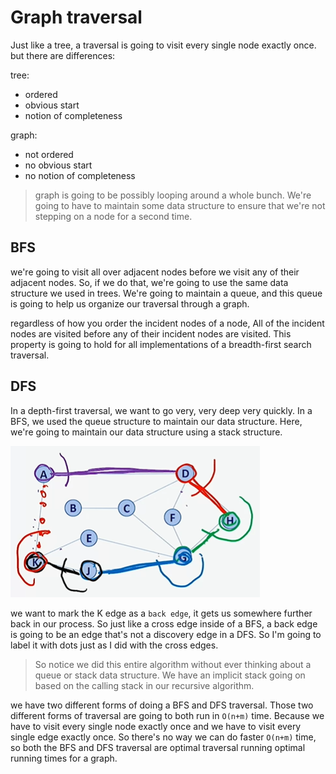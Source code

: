 # Graph traversal

Just like a tree, a traversal is going to visit every single node exactly once. but there are differences:

tree:

- ordered
- obvious start
- notion of completeness

graph:

- not ordered
- no obvious start
- no notion of completeness

> graph is going to be possibly looping around a whole bunch. We're going to have to maintain some data structure to ensure that we're not stepping on a node for a second time.

## BFS

we're going to visit all over adjacent nodes before we visit any of their adjacent nodes. So, if we do that, we're going to use the same data structure we used in trees. We're going to maintain a queue, and this queue is going to help us organize our traversal through a graph. 

regardless of how you order the incident nodes of a node, All of the incident nodes are visited before any of their incident nodes are visited. This property is going to hold for all implementations of a breadth-first search traversal.

## DFS

In a depth-first traversal, we want to go very, very deep very quickly. In a BFS, we used the queue structure to maintain our data structure. Here, we're going to maintain our data structure using a stack structure. 

![](/images/dfs.png)

we want to mark the K edge as a `back edge`, it gets us somewhere further back in our process. So just like a cross edge inside of a BFS, a back edge is going to be an edge that's not a discovery edge in a DFS. So I'm going to label it with dots just as I did with the cross edges.

> So notice we did this entire algorithm without ever thinking about a queue or stack data structure. We have an implicit stack going on based on the calling stack in our recursive algorithm. 

we have two different forms of doing a BFS and DFS traversal. Those two different forms of traversal are going to both run in `O(n+m)` time. Because we have to visit every single node exactly once and we have to visit every single edge exactly once. So there's no way we can do faster `O(n+m)` time, so both the BFS and DFS traversal are optimal traversal running optimal running times for a graph.
